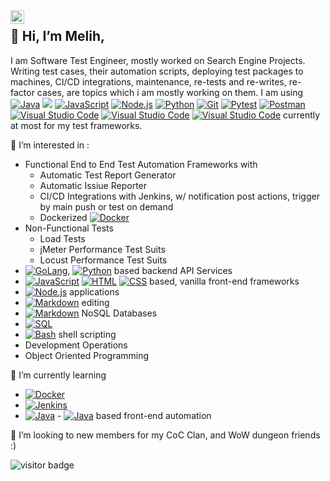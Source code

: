   <a href="https://www.linkedin.com/in/melihcelik93/">
  <img align="left" alt="Melih Celik's LinkedIN" width="22px" src="https://raw.githubusercontent.com/peterthehan/peterthehan/master/assets/linkedin.svg" />
</a>



## 👋 Hi, I’m Melih,

I am Software Test Engineer, mostly worked on Search Engine Projects. Writing test cases, their automation scripts, deploying test packages to machines, CI/CD integrations, maintenance, re-tests and re-writes, re-factor cases, are topics which i am mostly working on them. I am using <a href="#"><img alt="Java" src="https://img.shields.io/badge/Java-E10000.svg?logo=java&logoColor=white"></a> <img src="https://img.shields.io/badge/spring-236DB33F.svg?logo=spring&logoColor=white"/> <a href="#"><img alt="JavaScript" src="https://img.shields.io/badge/JavaScript-F7DF1E.svg?logo=javascript&logoColor=black"></a> <a href="#"><img alt="Node.js" src="https://img.shields.io/badge/Node.js-43853D.svg?logo=node.js&logoColor=white"></a> <a href="#"><img alt="Python" src="https://img.shields.io/badge/Python-14354C.svg?logo=python&logoColor=white"></a> <a href="#"><img alt="Git" src="https://img.shields.io/badge/Git-F05033.svg?logo=git&logoColor=white"></a> <a href="#"><img alt="Pytest" src="https://img.shields.io/badge/Pytest-0A9EDC.svg?logo=pytest&logoColor=white"></a> <a href="#"><img alt="Postman" src="https://img.shields.io/badge/Postman-FF6C37?logo=postman&logoColor=white"></a> <a href="#"><img alt="Visual Studio Code" src="https://img.shields.io/badge/Visual%20Studio%20Code-0078d7.svg?logo=visual-studio-code&logoColor=white"></a> <a href="#"><img alt="Visual Studio Code" src="https://img.shields.io/badge/Cypress-C0CE0F.svg?logo=cypress&logoColor=black"></a> <a href="#"><img alt="Visual Studio Code" src="https://img.shields.io/badge/Cucumber-FFFFFF.svg?logo=cucumber&logoColor=while"></a> currently at most for my test frameworks.

👀 I’m interested in :
+ Functional End to End Test Automation Frameworks with
  + Automatic Test Report Generator
  + Automatic Issiue Reporter
  + CI/CD Integrations with Jenkins,  w/ notification post actions, trigger by main push or test on demand
  + Dockerized <a href="#"><img alt ="Docker" src="https://img.shields.io/badge/docker-E8F4F3.svg?logo=docker&logoColor=blue"></a>
+ Non-Functional Tests 
  + Load Tests 
  + jMeter Performance Test Suits 
  + Locust Performance Test Suits 
+ <a href="#"><img alt ="GoLang" src="https://img.shields.io/badge/goLang-1C1F3B.svg?logo=go&logoColor=dark"></a>, <a href="#"><img alt="Python" src="https://img.shields.io/badge/Python-14354C.svg?logo=python&logoColor=white"></a> based backend API Services 
+ <a href="#"><img alt="JavaScript" src="https://img.shields.io/badge/JavaScript-F7DF1E.svg?logo=javascript&logoColor=black"></a> <a href="#"><img alt="HTML" src="https://img.shields.io/badge/HTML-E34F26.svg?logo=html5&logoColor=white"></a> <a href="#"><img alt="CSS" src="https://img.shields.io/badge/CSS-1572B6.svg?logo=css3&logoColor=white"></a> based, vanilla front-end frameworks
+ <a href="#"><img alt="Node.js" src="https://img.shields.io/badge/Node.js-43853D.svg?logo=node.js&logoColor=white"></a> applications
+ <a href="#"><img alt="Markdown" src="https://img.shields.io/badge/Markdown-000000.svg?logo=markdown&logoColor=white"></a> editing
+ <a href="#"><img alt="Markdown" src="https://img.shields.io/badge/ElasticSearch-000000.svg?logo=elasticsearch&logoColor=dark"></a> NoSQL Databases 
+ <a href="#"><img alt="SQL" src="https://custom-icon-badges.herokuapp.com/badge/SQL-025E8C.svg?logo=database&logoColor=white"></a>
+ <a href="#"><img alt="Bash" src="https://img.shields.io/badge/Bash-121011.svg?logo=gnu-bash&logoColor=white"></a> shell scripting
+ Development Operations
+ Object Oriented Programming

🌱 I’m currently learning 
-  <a href="#"><img alt ="Docker" src="https://img.shields.io/badge/docker-E8F4F3.svg?logo=docker&logoColor=blue"></a>
-  <a href="#"><img alt ="Jenkins" src="https://img.shields.io/badge/Jenkins-79DF86.svg?logo=jenkins&logoColor=dark"></a>
-  <a href="#"><img alt="Java" src="https://img.shields.io/badge/Java-E10000.svg?logo=java&logoColor=white"></a> - <a href="#"><img alt="Java" src="https://img.shields.io/badge/Selenium-FFFFFF.svg?logo=selenium&logoColor=dark"></a> based front-end automation

💞️ I’m looking to new members for my CoC Clan, and WoW dungeon friends :)


![visitor badge](https://visitor-badge.glitch.me/badge?page_id=melihc93.README.md)

